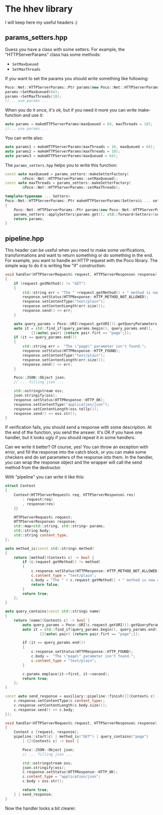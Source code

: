 # The hhev library

I will keep here my useful headers :)

## params\_setters.hpp

Guess you have a class with some setters. For example, the "HTTPServerParams" class has some methods:

 * `SetMaxQueued`
 * `SetMaxThreads`

If you want to set the params you should write something like following:

```cpp
Poco::Net::HTTPServerParams::Ptr params(new Poco::Net::HTTPServerParams());
params->SetMaxQueued(64);
params->SetMaxThreads(10);
//... use params ...
```

When you do it once, it's ok, but if you need it more you can write make-function and use it:

```cpp
auto params = makeHTTPServerParams(maxQueued = 64, maxThreads = 10);
//... use params ...
```

You can write also:

```cpp
auto params1 = makeHTTPServerParams(maxThreads = 10, maxQueued = 64);
auto params2 = makeHTTPServerParams(maxThreads = 10);
auto params3 = makeHTTPServerParams(maxQueued = 64);
```

The `params_setters.hpp` helps you to write this function:

```cpp
const auto maxQueued = params_setters::makeSetterFactory(
        &Poco::Net::HTTPServerParams::setMaxQueued);
const auto maxThreads = params_setters::makeSetterFactory(
        &Poco::Net::HTTPServerParams::setMaxThreads);

template<typename ... Setters>
Poco::Net::HTTPServerParams::Ptr makeHTTPServerParams(Setters&& ... setters)
{
    Poco::Net::HTTPServerParams::Ptr params(new Poco::Net::HTTPServerParams());
    params_setters::applySetters(params.get(), std::forward<Setters>(setters)...);
    return params;
}
```

## pipeline.hpp

This header can be useful when you need to make some verifications, transformations and want to return something or do something in the end. For example, you want to handle an HTTP request with the Poco library. The simple way to do it is writing few "if" construction:

```cpp
void handler(HTTPServerRequest& request, HTTPServerResponse& response)
{
    if (request.getMethod() != "GET")
    {
        std::string err = "The " +request.getMethod() + " method is now allowed.";
        response.setStatus(HTTPResponse::HTTP_METHOD_NOT_ALLOWED);
        response.setContentType("text/plain");
        response.setContentLength(err.size());
        response.send() << err;
    }

    auto query_params = Poco::URI(request.getURI()).getQueryParameters();
    auto it = std::find_if(query_params.begin(), query_params.end(),
            [](auto& pair) {return pair.firt == "page";});
    if (it == query_params.end())
    {
        std::string err =  "The \"page\" parameter isn't found.";
        response.setStatus(HTTPResponse::HTTP_FOUND);
        response.setContentType("text/plain");
        response.setContentLength(err.size());
        response.send() << err;
    }

    Poco::JSON::Object json;
    // ... filling json ...

    std::ostringstream oss;
    json.stringify(oss);
    response.setStatus(HTTPResponse::HTTP_OK);
    response.setContentType("application/json");
    response.setContentLength(oss.tellp());
    response.send() << oss.str();
}
```

If verification fails, you should send a response with some description. At the end of the function, you send the answer. It's OK if you have one handler, but it looks ugly if you should repeat it in some handlers.

Can we write it better? Of course, yes! You can throw an exception with error, and fill the response into the catch block,  or you can make some checkers and do set parameters of the response into them. In the handler, you can wrap the response object and the wrapper will call the send method from the destructor.

With "pipeline" you can write it like this:

```cpp
struct Context
{
    Context(HTTPServerRequest& req, HTTPServerResponse& res)
        : request(req)
        , response(res)
    {}

    HTTPServerRequest& request;
    HTTPServerResponse& response;
    std::map<std::string, std::string> params;
    std::string body;
    std::string content_type;
};

auto method_is(const std::string& method)
{
    return [method](Context& c) -> bool {
        if (c.request.getMethod() != method)
        {
            c.response.setStatus(HTTPResponse::HTTP_METHOD_NOT_ALLOWED);
            c.content_type = "text/plain";
            c.body = "The " + c.request.getMethod() + " method is now allowed.";
            return false;
        }
        return true;
    };
}

auto query_contains(const std::string& name)
{
    return [name](Context& c) -> bool {
        auto query_params = Poco::URI(c.request.getURI()).getQueryParameters();
        auto it = std::find_if(query_params.begin(), query_params.end(),
                [](auto& pair) {return pair.firt == "page";});

        if (it == query_params.end())
        {
            c.response.setStatus(HTTPResponse::HTTP_FOUND);
            c.body =  "The \"page\" parameter isn't found.";
            c.content_type = "text/plain";
        }

        c.params.emplace(it->first, it->second);
        return true;
    };
}

const auto send_response = auxiliary::pipeline::finish([](Context& c) -> void {
    c.response.setContentType(c.content_type);
    c.response.setContentLength(c.body.size());
    c.response.send() << c.body;
});

void handler(HTTPServerRequest& request, HTTPServerResponse& response)
{
    Context c {request, response};
    pipeline::start(c) | method_is("GET") | query_contains("page")
        | [](Context& c) -> bool {

        Poco::JSON::Object json;
        // ... filling json ...

        std::ostringstream oss;
        json.stringify(oss);
        c.response.setStatus(HTTPResponse::HTTP_OK);
        c.content_type = "application/json";
        c.body = oss.str();

        return true;
    } | send_response;
}
```

Now the handler looks a bit clearer.